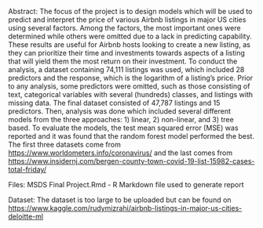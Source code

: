 Abstract: The focus of the project is to design models which will be used to predict and interpret the price of various Airbnb listings in major US cities using several factors. Among the factors, the most important ones were determined while others were omitted due to a lack in predicting capability. These results are useful for Airbnb hosts looking to create a new listing, as they can prioritize their time and investments towards aspects of a listing that will yield them the most return on their investment. To conduct the analysis, a dataset containing 74,111 listings was used, which included 28 predictors and the response, which is the logarithm of a listing’s price. Prior to any analysis, some predictors were omitted, such as those consisting of text, categorical variables with several (hundreds) classes, and listings with missing data. The final dataset consisted of 47,787 listings and 15 predictors. Then, analysis was done which included several different models from the three approaches: 1) linear, 2) non-linear, and 3) tree based. To evaluate the models, the test mean squared error (MSE) was reported and it was found that the random forest model performed the
best. The first three datasets come from https://www.worldometers.info/coronavirus/ and the last comes from https://www.insidernj.com/bergen-county-town-covid-19-list-15982-cases-total-friday/

Files:
MSDS Final Project.Rmd - R Markdown file used to generate report

Dataset:
The dataset is too large to be uploaded but can be found on https://www.kaggle.com/rudymizrahi/airbnb-listings-in-major-us-cities-deloitte-ml
